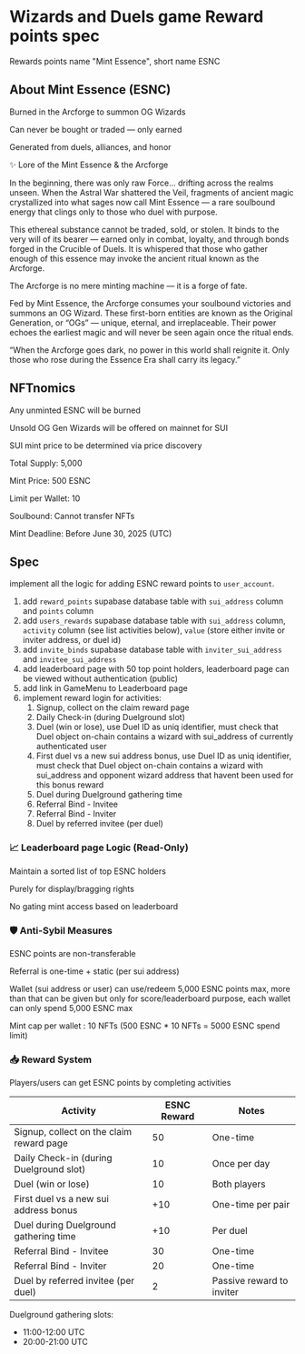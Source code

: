 # Wizards and Duels game Reward points spec

Rewards points name "Mint Essence", short name ESNC

## About Mint Essence (ESNC)

Burned in the Arcforge to summon OG Wizards

Can never be bought or traded — only earned

Generated from duels, alliances, and honor

✨ Lore of the Mint Essence & the Arcforge

In the beginning, there was only raw Force... drifting across the realms unseen.
When the Astral War shattered the Veil, fragments of ancient magic crystallized into what sages now call Mint Essence — a rare soulbound energy that clings only to those who duel with purpose.

This ethereal substance cannot be traded, sold, or stolen. It binds to the very will of its bearer — earned only in combat, loyalty, and through bonds forged in the Crucible of Duels. It is whispered that those who gather enough of this essence may invoke the ancient ritual known as the Arcforge.

The Arcforge is no mere minting machine — it is a forge of fate.

Fed by Mint Essence, the Arcforge consumes your soulbound victories and summons an OG Wizard. These first-born entities are known as the Original Generation, or “OGs” — unique, eternal, and irreplaceable. Their power echoes the earliest magic and will never be seen again once the ritual ends.

“When the Arcforge goes dark, no power in this world shall reignite it. Only those who rose during the Essence Era shall carry its legacy.”

## NFTnomics

Any unminted ESNC will be burned

Unsold OG Gen Wizards will be offered on mainnet for SUI

SUI mint price to be determined via price discovery

Total Supply: 5,000

Mint Price: 500 ESNC

Limit per Wallet: 10

Soulbound: Cannot transfer NFTs

Mint Deadline: Before June 30, 2025 (UTC)

## Spec

implement all the logic for adding ESNC reward points to `user_account`.

1. add `reward_points` supabase database table with `sui_address` column and `points` column
2. add `users_rewards` supabase database table with `sui_address` column, `activity` column (see list activities below), `value` (store either invite or inviter address, or duel id)
3. add `invite_binds` supabase database table with `inviter_sui_address` and `invitee_sui_address`
4. add leaderboard page with 50 top point holders, leaderboard page can be viewed without authentication (public)
5. add link in GameMenu to Leaderboard page
6. implement reward login for activities:
    1.  Signup, collect on the claim reward page
    2. Daily Check-in (during Duelground slot) 
    3. Duel (win or lose), use Duel ID as uniq identifier, must check that Duel object on-chain contains a wizard with sui_address of currently authenticated user
    4. First duel vs a new sui address bonus, use Duel ID as uniq identifier, must check that Duel object on-chain contains a wizard with sui_address and opponent wizard address that havent been used for this bonus reward
    5. Duel during Duelground gathering time
    6. Referral Bind - Invitee                 
    7. Referral Bind - Inviter                 
    8. Duel by referred invitee (per duel)     

### 📈 Leaderboard page Logic (Read-Only)

Maintain a sorted list of top ESNC holders

Purely for display/bragging rights

No gating mint access based on leaderboard

### 🛡️ Anti-Sybil Measures

ESNC points are non-transferable

Referral is one-time + static (per sui address)

Wallet (sui address or user) can use/redeem 5,000 ESNC points max, more than that can be given but only for score/leaderboard purpose, each wallet can only spend 5,000 ESNC max

Mint cap per wallet : 10 NFTs (500 ESNC * 10 NFTs = 5000 ESNC spend limit)

### 📥 Reward System

Players/users can get ESNC points by completing activities

| Activity                                | ESNC Reward | Notes                     |
| --------------------------------------- | ----------- | ------------------------- |
| Signup, collect on the claim reward page| 50          | One-time                  |
| Daily Check-in (during Duelground slot) | 10          | Once per day              |
| Duel (win or lose)                      | 10          | Both players              |
| First duel vs a new sui address bonus   | +10         | One-time per pair         |
| Duel during Duelground gathering time   | +10         | Per duel                  |
| Referral Bind - Invitee                 | 30          | One-time                  |
| Referral Bind - Inviter                 | 20          | One-time                  |
| Duel by referred invitee (per duel)     | 2           | Passive reward to inviter |

Duelground gathering slots:
- 11:00-12:00 UTC 
- 20:00-21:00 UTC
